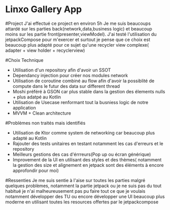 # Linxo Gallery App

#Project
J'ai effectué ce project en environ 5h
Je me suis beaucoups attardé sur les parties back(network,data,business logic) et beaucoup moins sur les partie front(presenter,viewModel).
J'ai testé l'utilisation du jetpackCompose pour m'exercer et surtout je pense que ce choix est beaucoup plus adapté pour ce sujet qu'une recycler view complexe( adapter + view holder + recyclerview)

#Choix Technique
* Utilisation d'un repository afin d'avoir un SSOT
* Dependancy injection pour créer nos modules network
* Utilisation de coroutine combiné au flow afin d'avoir la possiblité de compute dans le futur des data sur different thread
* Moshi préféré à GSON car plus stable dans la gestion des élements nulls + plus adatpé au Kotlin
* Utilisation de Usecase renformant tout la busniess logic de notre application 
* MVVM + Clean architecture

#Problèmes non traités mais identifiés
* Utilisation de Ktor comme system de networking car beaucoup plus adapté au Kotlin
* Rajouter des tests unitaires en testant notamment les cas d'erreurs et le repository
* Meilleurs gestions des cas d'érrreurs(Pop up ou écran générique)
* Improvement de la UI en utilisant des styles et des thèmes( notamment la gestion des size et alignement en jetpack sont des éléments à encore approfondir pour moi)

#Ressenties
Je me suis sentie à l'aise sur toutes les parties malgré quelques problèmes, notamment la partie jetpack ou je ne suis pas du tout habitué 
je n'ai malheureusement pas pu faire tout ce que je voulais notamment développer des TU ou encore développer une UI beaucoup plus moderne en utilisant toutes les resources offertes par le jetpackcompose
  


